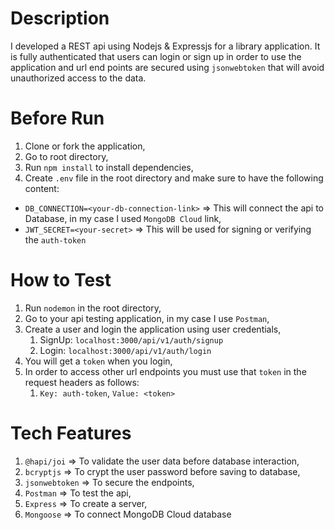 # Description
I developed a REST api using Nodejs & Expressjs for a library application. It is fully authenticated that users can login or sign up in order to use the application and url end points are secured using `jsonwebtoken` that will avoid unauthorized access to the data.
# Before Run
 1. Clone or fork the application,
 2. Go to root directory,
 3. Run `npm install` to install dependencies,
 4. Create `.env` file in the root directory and make sure to have the following content:
  * `DB_CONNECTION=<your-db-connection-link>` => This will connect the api to Database, in my case I used `MongoDB Cloud` link,
  * `JWT_SECRET=<your-secret>` => This will be used for signing or verifying the `auth-token`
# How to Test
 1. Run `nodemon` in the root directory,
 2. Go to your api testing application, in my case I use `Postman`,
 3. Create a user and login the application using user credentials,
    1. SignUp: `localhost:3000/api/v1/auth/signup`
    2. Login: `localhost:3000/api/v1/auth/login`
 4. You will get a `token` when you login,
 5. In order to access other url endpoints you must use that `token` in the request headers as follows:
    1. `Key: auth-token`, `Value: <token>`

# Tech Features
  1. `@hapi/joi` => To validate the user data before database interaction,
  2. `bcryptjs` => To crypt the user password before saving to database,
  3. `jsonwebtoken` => To secure the endpoints,
  4. `Postman` => To test the api,
  5. `Express` => To create a server,
  6. `Mongoose` => To connect MongoDB Cloud database
